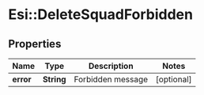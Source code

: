 # Esi::DeleteSquadForbidden

## Properties
Name | Type | Description | Notes
------------ | ------------- | ------------- | -------------
**error** | **String** | Forbidden message | [optional] 


